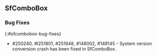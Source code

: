 ## SfComboBox

### Bug Fixes
{:#sfcombobox-bug-fixes}
* \#250240, \#I251801, \#251948, \#148002, \#148145 - System version conversion crash has been fixed in SfComboBox.